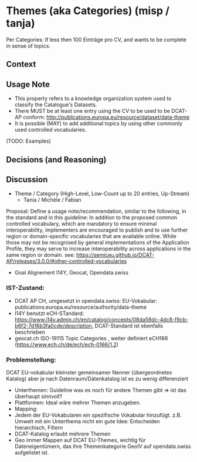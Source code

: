 # Themes (aka Categories) (misp / tanja)

Per Categories: If less then 100 Einträge pro CV, and wants to be complete in sense of topics.

## Context

## Usage Note
* This property refers to a knowledge organization system used to classify the Catalogue's Datasets.
* There MUST be at least one entry using the CV to be used to be DCAT-AP conform: http://publications.europa.eu/resource/dataset/data-theme
* It is possible (MAY) to add additional topics by using other commonly used controlled vocabularies.

(TODO: Examples)

## Decisions (and Reasoning)

## Discussion

* Theme / Category (High-Level, Low-Count up to 20 entries, Up-Stream)
  * Tania / Michèle / Fabian


Proposal: Define a usage note/recommendation, similar to the following, in the standard and in this guideline: In addition to the proposed common controlled vocabulary, which are mandatory to ensure minimal interoperability, implementers are encouraged to publish and to use further region or domain-specific vocabularies that are available online. While those may not be recognised by general implementations of the Application Profile, they may serve to increase interoperability across applications in the same region or domain. see: https://semiceu.github.io/DCAT-AP/releases/3.0.0/#other-controlled-vocabularies

  * Goal Alignement I14Y, Geocat, Opendata.swiss
  
### IST-Zustand:
  * DCAT AP CH, umgesetzt in opendata.swiss: EU-Vokabular: publications.europa.eu/resource/authority/data-theme
  * I14Y benutzt eCH-STandard: https://www.i14y.admin.ch/en/catalog/concepts/08da58dc-4dc8-f9cb-b6f2-7d16b3fa0cde/description, DCAT-Standard ist ebenfalls beschrieben
  * geocat.ch ISO-19115 Topic Categories , weiter definiert eCH166 (https://www.ech.ch/de/ech/ech-0166/1.2)
  
### Problemstellung:
DCAT EU-vokabular kleinster gemeinsamer Nenner (übergeordnetes Katalog) aber je nach Datenraum/Datenkatalog ist es zu wenig differenziert

  * Unterthemen: Guideline was es noch für andere Themen gibt => ist das überhaupt sinnvoll?
  * Plattformen: Ideal wäre mehrer Themen anzugeben. 
  * Mapping: 
   * Jedem der EU-Vokabularen ein spezifische Vokabular hinzufügt. z.B. Umwelt mit ein Unterthema nicht ein gute Idee: Entscheiden hierarchisch, Filtern
   * DCAT-Katalog erlaubt mehrere Themen
   * Geo immer Mappen auf DCAT EU-Themes, wichtig für Dateneigentümern, das ihre Themenkategorie GeoIV auf opendata.swiss aufgelistet ist. 
